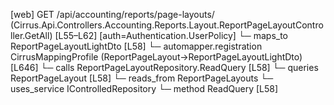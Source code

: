 [web] GET /api/accounting/reports/page-layouts/  (Cirrus.Api.Controllers.Accounting.Reports.Layout.ReportPageLayoutController.GetAll)  [L55–L62] [auth=Authentication.UserPolicy]
  └─ maps_to ReportPageLayoutLightDto [L58]
    └─ automapper.registration CirrusMappingProfile (ReportPageLayout->ReportPageLayoutLightDto) [L646]
  └─ calls ReportPageLayoutRepository.ReadQuery [L58]
  └─ queries ReportPageLayout [L58]
    └─ reads_from ReportPageLayouts
  └─ uses_service IControlledRepository<ReportPageLayout>
    └─ method ReadQuery [L58]

